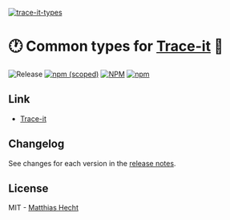 <!-- markdownlint-disable MD041 -->
[![trace-it-types](https://socialify.git.ci/matzehecht/trace-it-types/image?description=1&descriptionEditable=%E2%8F%B1%20Lightweight%20performance%20tracing%20%F0%9F%94%8D&font=Raleway&logo=https%3A%2F%2Fgithub.com%2Fmatzehecht%2Ftrace-it%2Fraw%2Fmain%2Fmisc%2Ftrace-it.png&pattern=Brick%20Wall&theme=Light)](https://github.com/matzehecht/trace-it-types)
<!-- markdownlint-enable MD041 -->

<!-- markdownlint-disable MD026 -->
# :clock1: Common types for [Trace-it](https://github.com/matzehecht/trace-it) :mag_right:
<!-- markdownlint-enable MD026 -->

![Release](https://github.com/matzehecht/trace-it-types/workflows/Release/badge.svg?branch=master) [![npm (scoped)](https://img.shields.io/npm/v/@trace-it/types)](https://www.npmjs.org/package/@trace-it/types) [![NPM](https://img.shields.io/npm/l/@trace-it/types)](https://github.com/matzehecht/trace-it-types/blob/dev/LICENSE) [![npm](https://img.shields.io/npm/dm/@trace-it/types)](https://www.npmjs.org/package/@trace-it/types)

## Link

* [Trace-it](https://github.com/matzehecht/trace-it)

## Changelog

See changes for each version in the [release notes](https://github.com/matzehecht/trace-it/releases).

## License

MIT - [Matthias Hecht](https://github.com/matzehecht)
